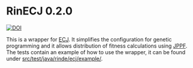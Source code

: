 # RinECJ 0.2.0

[![DOI](https://zenodo.org/badge/DOI/10.5281/zenodo.165160.svg)](https://doi.org/10.5281/zenodo.165160)

This is a wrapper for [ECJ](http://cs.gmu.edu/~eclab/projects/ecj/). It simplifies the configuration for genetic programming and it allows distribution of fitness calculations using [JPPF](http://jppf.org/). The tests contain an example of how to use the wrapper, it can be found under [src/test/java/rinde/ecj/example/](https://github.com/rinde/RinECJ/tree/master/src/test/java/rinde/ecj/example).



